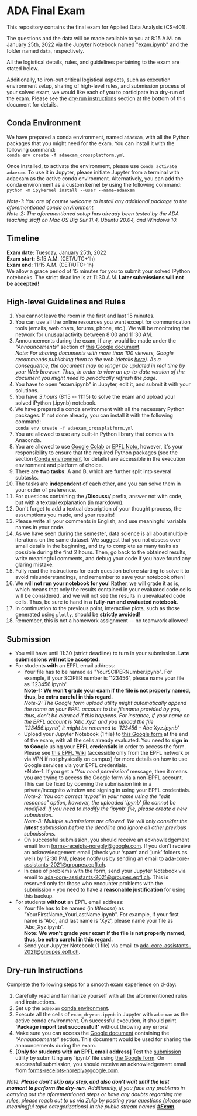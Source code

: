 # ADA Final Exam

This repository contains the final exam for Applied Data Analysis (CS-401).

The questions and the data will be made available to you at 8:15 A.M. on January 25th, 2022 via the Jupyter Notebook named "exam.ipynb" and the folder named `data`, respectively.

All the logistical details, rules, and guidelines pertaining to the exam are stated below. 

Additionally, to iron-out critical logistical aspects, such as execution environment setup, sharing of high-level rules, and submission process of your solved exam, we would like each of you to participate in a dry-run of the exam. Please see the [dry-run instructions](#Dry-run-Instructions) section at the bottom of this document for details.

## Conda Environment
We have prepared a conda environment, named `adaexam`, with all the Python packages that you might need for the exam. You can install it with the following command:   
`conda env create -f adaexam_crossplatform.yml`

Once installed, to activate the environment, please use `conda activate adaexam`. To use it in Jupyter, please initiate Jupyter from a terminal with adaexam as the active conda environment. Alternatively, you can add the conda environment as a custom kernel by using the following command:   
`python -m ipykernel install --user --name=adaexam`

*Note-1: You are of course welcome to install any additional package to the aforementioned conda environment.*   
*Note-2: The aforementioned setup has already been tested by the ADA teaching staff on Mac OS Big Sur 11.4, Ubuntu 20.04, and Windows 10.*

## Timeline
**Exam date:** Tuesday, January 25th, 2022   
**Exam start:** 8:15 A.M. (CET/UTC+1h)   
**Exam end:** 11:15 A.M. (CET/UTC+1h)   
We allow a grace period of 15 minutes for you to submit your solved IPython notebooks. The strict deadline is at 11:30 A.M. **Later submissions will not be accepted!**

## High-level Guidelines and Rules

1. You cannot leave the room in the first and last 15 minutes.
2. You can use all the online resources you want except for communication tools (emails, web chats, forums, phone, etc.). We will be monitoring the network for unusual activity between 8:00 and 11:30 AM.
3. Announcements during the exam, if any, would be made under the *"Announcements"* section of [this Google document](https://docs.google.com/document/d/e/2PACX-1vScUO5POEwsmVHCdq3NIe1lcooBRKr88QxgtdCcZss_DwEESene0yhndIod2EQ_wV_QoG_CkHgqSYPY/pub).   
   *Note: For sharing documents with more than 100 viewers, Google recommends publishing them to the web (details [here](https://support.google.com/a/users/answer/9308870?hl=en)). As a consequence, the document may no longer be updated in real time by your Web browser. Thus, in order to view an up-to-date version of the document you might need to periodically refresh the page.*   
4. You have to open "exam.ipynb" in Jupyter, edit it, and submit it with your solutions.
5. You have *3 hours* (8:15 -- 11:15) to solve the exam and upload your solved iPython (.ipynb) notebook.
6. We have prepared a conda environment with all the necessary Python packages. If not done already, you can install it with the following command:   
`conda env create -f adaexam_crossplatform.yml`
7. You are allowed to use any built-in Python library that comes with Anaconda.
8. You are allowed to use [Google Colab](https://colab.research.google.com/) or [EPFL Noto](https://noto.epfl.ch), however, it's your responsibility to ensure that the required Python packages (see the section [Conda environment](#Conda-environment) for details) are accessible in the execution environment and platform of choice.
9. There are **two tasks:** A and B, which are further split into several subtasks.
10. The tasks are **independent** of each other, and you can solve them in your order of preference.
11. For questions containing the **/Discuss:/** prefix, answer not with code, but with a textual explanation (in markdown).
12. Don't forget to add a textual description of your thought process, the assumptions you made, and your results!
13. Please write all your comments in English, and use meaningful variable names in your code.
14. As we have seen during the semester, data science is all about multiple iterations on the same dataset. We suggest that you not obsess over small details in the beginning, and try to complete as many tasks as possible during the first 2 hours. Then, go back to the obtained results, write meaningful comments, and debug your code if you have found any glaring mistake.
15. Fully read the instructions for each question before starting to solve it to avoid misunderstandings, and remember to save your notebook often!
16. We will **not run your notebook for you**! Rather, we will grade it as is, which means that only the results contained in your evaluated code cells will be considered, and we will not see the results in unevaluated code cells. Thus, be sure to hand in a **fully-run and evaluated notebook**.
17. In continuation to the previous point, interactive plots, such as those generated using `plotly`, should be **strictly avoided**!
18. Remember, this is not a homework assignment -- no teamwork allowed!

## Submission
* You will have until 11:30 (strict deadline) to turn in your submission. **Late submissions will not be accepted.**
* For students **with** an EPFL email address:
   * Your file has to be named as "YourSCIPERNumber.ipynb". For example, if your SCIPER number is '123456', please name your file as '123456.ipynb'.   
   **Note-1: We won't grade your exam if the file is not properly named, thus, be extra careful in this regard.**   
   *Note-2: The Google form upload utility might automatically append the name on your EPFL account to the filename provided by you, thus, don't be alarmed if this happens. For instance, if your name on the EPFL account is 'Abc Xyz' and you upload the file '123456.ipynb', it might be renamed to '123456 - Abc Xyz.ipynb'*
   * Upload your Jupyter Notebook (1 file) to [this Google form](https://forms.gle/uhJxN2ie4nD4CV1t7) at the end of the exam, with all the cells already evaluated. You need to **sign in to Google** using your **EPFL credentials** in order to access the form. Please see [this EPFL Wiki](https://wiki.epfl.ch/help-gdrive-en) (accessible only from the EPFL network or via VPN if not physically on campus) for more details on how to use Google services via your EPFL credentials.   
   *Note-1: If you get a *'You need permission'* message, then it means you are trying to access the Google form via a non-EPFL account. This can be fixed by opening the submission link in a private/incognito window and signing in using your EPFL credentials.   
   *Note-2: You can correct 'typos' in your name using the "edit response" option, however, the uploaded 'ipynb' file cannot be modified. If you need to modify the ‘ipynb’ file, please create a new submission.*   
   *Note-3: Multiple submissions are allowed. We will only consider the **latest** submission before the deadline and ignore all other previous submissions.*
   * On successful submission, you should receive an acknowledgement email from forms-receipts-noreply@google.com. If you don't receive an acknowledgement email (check your ‘spam’ and ‘junk’ folders as well) by 12:30 PM, please notify us by sending an email to ada-core-assistants-2021@groupes.epfl.ch.
   * In case of problems with the form, send your Jupyter Notebook via email to ada-core-assistants-2021@groupes.epfl.ch. This is reserved only for those who encounter problems with the submission - you need to have a **reasonable justification** for using this backup.
* For students **without** an EPFL email address:
   * Your file has to be named (in *titlecase*) as "YourFirstName_YourLastName.ipynb". For example, if your first name is 'Abc', and last name is 'Xyz', please name your file as 'Abc_Xyz.ipynb'.   
   **Note: We won't grade your exam if the file is not properly named, thus, be extra careful in this regard.**   
   * Send your Jupyter Notebook (1 file) via email to ada-core-assistants-2021@groupes.epfl.ch.

## Dry-run Instructions

Complete the following steps for a smooth exam experience on d-day:
1. Carefully read and familiarize yourself with all the aforementioned rules and instructions.
2. Set up the `adaexam` [conda environment](#Conda-Environment).
3. Execute all the cells of `exam_dryrun.ipynb` in Jupyter with `adaexam` as the active conda environment. On successful execution, it should print **'Package import test successful!'** without throwing any errors!
4. Make sure you can access the [Google document](https://docs.google.com/document/d/e/2PACX-1vScUO5POEwsmVHCdq3NIe1lcooBRKr88QxgtdCcZss_DwEESene0yhndIod2EQ_wV_QoG_CkHgqSYPY/pub) containing the *"Announcements"* section. This document would be used for sharing the announcements during the exam.
5. **[Only for students with an EPFL email address]** Test the [submission](#Submission) utility by submitting any 'ipynb' file using [the Google form](https://forms.gle/uhJxN2ie4nD4CV1t7). On successful submission, you should receive an acknowledgement email from forms-receipts-noreply@google.com.

*Note: **Please don't skip any step, and also don't wait until the last moment to perform the dry-run.** Additionally, if you face any problems in carrying out the aforementioned steps or have any doubts regarding the rules, please reach out to us via Zulip by posting your questions (please use meaningful topic categorizations) in the public stream named **[#Exam](https://ada2021epfl.zulipchat.com/#narrow/stream/310586-Exam)**.*
